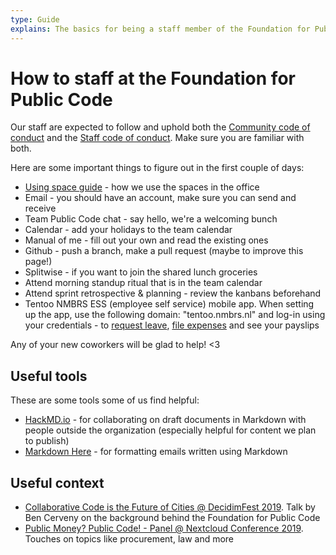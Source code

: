 ```yaml
---
type: Guide
explains: The basics for being a staff member of the Foundation for Public Code
---
```


# How to staff at the Foundation for Public Code

Our staff are expected to follow and uphold both the [Community code of conduct](../CODE_OF_CONDUCT.md) and the [Staff code of conduct](../organization/staff-code-of-conduct.md). Make sure you are familiar with both.

Here are some important things to figure out in the first couple of days:

* [Using space guide](../activities/office-management/using-space.md) - how we use the spaces in the office
* Email - you should have an account, make sure you can send and receive
* Team Public Code chat - say hello, we're a welcoming bunch
* Calendar - add your holidays to the team calendar
* Manual of me - fill out your own and read the existing ones
* Github - push a branch, make a pull request (maybe to improve this page!)
* Splitwise - if you want to join the shared lunch groceries
* Attend morning standup ritual that is in the team calendar
* Attend sprint retrospective & planning - review the kanbans beforehand
* Tentoo NMBRS ESS (employee self service) mobile app. When setting up the app, use the following domain: "tentoo.nmbrs.nl" and log-in using your credentials - to [request leave](../activities/staff-management/leave.md), [file expenses](../activities/staff-management/expense.md) and see your payslips

Any of your new coworkers will be glad to help! <3

## Useful tools

These are some tools some of us find helpful:

* [HackMD.io](https://hackmd.io/) - for collaborating on draft documents in Markdown with people outside the organization (especially helpful for content we plan to publish)
* [Markdown Here](https://markdown-here.com/) - for formatting emails written using Markdown

## Useful context

* [Collaborative Code is the Future of Cities @ DecidimFest 2019](https://www.youtube.com/watch?v=cnJtnZ9Cx1o). Talk by Ben Cerveny on the background behind the Foundation for Public Code
* [Public Money? Public Code! - Panel @ Nextcloud Conference 2019](https://youtube.com/watch?v=QHFkD4xfd6c). Touches on topics like procurement, law and more
